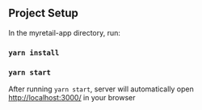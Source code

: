 ## Project Setup

In the myretail-app directory, run:

### `yarn install`

### `yarn start`

After running `yarn start`, server will automatically open [http://localhost:3000/](http://localhost:3000/) in your browser
